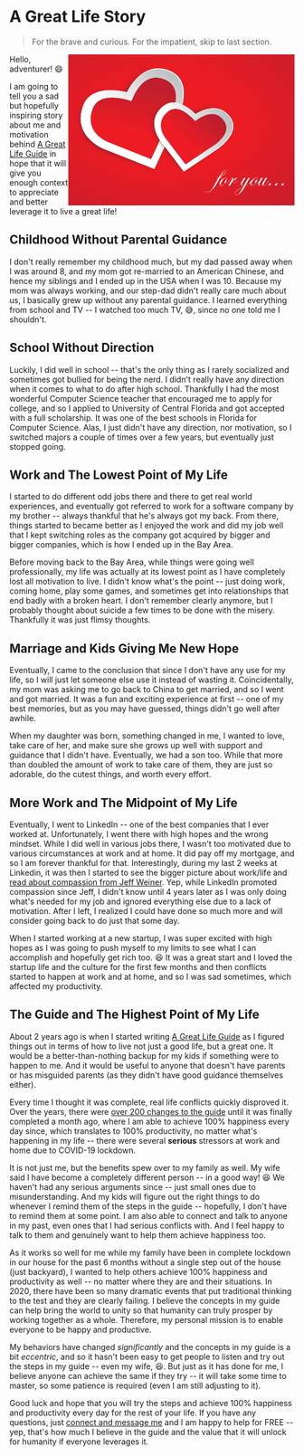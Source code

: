 A Great Life Story
==================

> For the brave and curious. For the impatient, skip to last section.

<img src="images/love-by-manish-dhawan.png" align="right" width="400px">

Hello, adventurer! :smile:

I am going to tell you a sad but hopefully inspiring story about me and motivation behind [A Great Life Guide](http://agreatlife.guide/)
in hope that it will give you enough context to appreciate and better leverage it to live a great life!

Childhood Without Parental Guidance
-----------------------------------

I don't really remember my childhood much, but my dad passed away when I was around 8, and my mom got re-married to an
American Chinese, and hence my siblings and I ended up in the USA when I was 10. Because my mom was always working, and
our step-dad didn't really care much about us, I basically grew up without any parental guidance. I learned everything
from school and TV -- I watched too much TV, :sweat_smile:, since no one told me I shouldn't.

School Without Direction
------------------------

Luckily, I did well in school -- that's the only thing as I rarely socialized and sometimes got bullied for being the
nerd. I didn't really have any direction when it comes to what to do after high school. Thankfully I had the most
wonderful Computer Science teacher that encouraged me to apply for college, and so I applied to University of Central
Florida and got accepted with a full scholarship. It was one of the best schools in Florida for Computer Science. Alas, I
just didn't have any direction, nor motivation, so I switched majors a couple of times over a few years, but eventually
just stopped going.

Work and The Lowest Point of My Life
------------------------------------

I started to do different odd jobs there and there to get real world experiences, and eventually got referred to work
for a software company by my brother -- always thankful that he's always got my back. From there, things started to
became better as I enjoyed the work and did my job well that I kept switching roles as the company got acquired by
bigger and bigger companies, which is how I ended up in the Bay Area.

Before moving back to the Bay Area, while things were going well professionally, my life was actually at its lowest
point as I have completely lost all motivation to live. I didn't know what's the point -- just doing work, coming home,
play some games, and sometimes get into relationships that end badly with a broken heart. I don't remember clearly
anymore, but I probably thought about suicide a few times to be done with the misery. Thankfully it was just flimsy
thoughts.

Marriage and Kids Giving Me New Hope
------------------------------------

Eventually, I came to the conclusion that since I don't have any use for my life, so I will just let someone else use it
instead of wasting it. Coincidentally, my mom was asking me to go back to China to get married, and so I went and got
married. It was a fun and exciting experience at first -- one of my best memories, but as you may have guessed, things
didn't go well after awhile.

When my daughter was born, something changed in me, I wanted to love, take care of her, and make sure she grows up
well with support and guidance that I didn't have. Eventually, we had a son too. While that more than doubled the amount
of work to take care of them, they are just so adorable, do the cutest things, and worth every effort.

More Work and The Midpoint of My Life
-------------------------------------

Eventually, I went to LinkedIn -- one of the best companies that I ever worked at. Unfortunately, I went there
with high hopes and the wrong mindset. While I did well in various jobs there, I wasn't too motivated due to various
circumstances at work and at home. It did pay off my mortgage, and so I am forever thankful for that. Interestingly,
during my last 2 weeks at Linkedin, it was then I started to see the bigger picture about work/life and [read about
compassion from Jeff Weiner](https://www.linkedin.com/pulse/20121015034012-22330283-managing-compassionately/). Yep,
while LinkedIn promoted compassion since Jeff, I didn't know until 4 years later as I was only doing what's needed for
my job and ignored everything else due to a lack of motivation. After I left, I realized I could have done so much more
and will consider going back to do just that some day.

When I started working at a new startup, I was super excited with high hopes as I was going to push myself to my limits
to see what I can accomplish and hopefully get rich too. :laughing: It was a great start and I loved the startup life and
the culture for the first few months and then conflicts started to happen at work and at home, and so I was sad
sometimes, which affected my productivity.

The Guide and The Highest Point of My Life
--------------------------------------

About 2 years ago is when I started writing [A Great Life Guide](http://agreatlife.guide/) as I figured things out in
terms of how to live not just a good life, but a great one. It would be a better-than-nothing backup for my kids if
something were to happen to me. And it would be useful to anyone that doesn't have parents or has misguided parents (as
they didn't have good guidance themselves either).

Every time I thought it was complete, real life conflicts quickly disproved it. Over the years, there were
[over 200 changes to the guide](https://github.com/maxzheng/great-life-guide) until it was finally completed a month
ago, where I am able to achieve 100% happiness every day since, which translates to 100% productivity, no matter what's
happening in my life -- there were several **serious** stressors at work and home due to COVID-19 lockdown.

It is not just me, but the benefits spew over to my family as well. My wife said I have become a completely different
person -- in a good way! :laughing: We haven't had any serious arguments since -- just small ones due to
misunderstanding. And my kids will figure out the right things to do whenever I remind them of the steps
in the guide -- hopefully, I don't have to remind them at some point. I am also able to connect and talk to anyone in my
past, even ones that I had serious conflicts with. And I feel happy to talk to them and genuinely want to help them
achieve happiness too.

As it works so well for me while my family have been in complete lockdown in our house for the past 6 months without a
single step out of the house (just backyard), I wanted to help others achieve 100% happiness and productivity as well --
no matter where they are and their situations. In 2020, there have been so many dramatic events that put traditional
thinking to the test and they are clearly failing. I believe the concepts in my guide can help bring the world to
unity so that humanity can truly prosper by working together as a whole. Therefore, my personal mission is to enable
everyone to be happy and productive.

My behaviors have changed *significantly* and the concepts in my guide is a bit *eccentric*, and so it hasn't been easy
to get people to listen and try out the steps in my guide -- even my wife, :laughing:. But just as it has done for me, I
believe anyone can achieve the same if they try -- it will take some time to master, so some patience is required (even
I am still adjusting to it).

Good luck and hope that you will try the steps and achieve 100% happiness and productivity every day for the rest of
your life. If you have any questions, just [connect and message me](https://www.linkedin.com/in/maxzheng/) and I am
happy to help for FREE -- yep, that's how much I believe in the guide and the value that it will unlock for humanity if
everyone leverages it.
